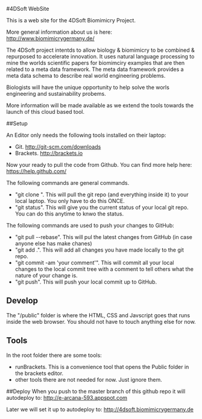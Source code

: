 #4DSoft WebSite

This is a web site for the 4DSoft Biomimicry Project.

More general information about us is here:
http://www.biomimicrygermany.de/


The 4DSoft project intentds to allow biology & biomimicry to be combined & repurposed to accelerate innovation.
It uses natural language processing to mine the worlds scientific papers for biomimciry examples that are then related to a meta data framework.
The meta data framework provides a meta data schema to describe real world engineering problems.

Biologists will have the unique opportunity to help solve the worls engineering and sustainability probems.

More information will be made available as we extend the tools towards the launch of this cloud based tool.

##Setup

An Editor only needs the following tools installed on their laptop:

- Git. http://git-scm.com/downloads
- Brackets. http://brackets.io

Now your ready to pull the code from Github. You can find more help here:
https://help.github.com/

The following commands are general commands.

- "git clone <github repo url>". This will pull the git repo (and everything inside it) to your local laptop. You only have to do this ONCE.
- "git status". This will give you the current status of your local git repo. You can do this anytime to knwo the status.

The following commands are used to push your changes to GitHub:

- "git pull --rebase". This will pul the latest changes from GitHub (in case anyone else has make chanes)
- "git add .".  This will add all changes you have made locally to the git repo.
- "git commit -am 'your comment'". This will commit all your local changes to the local commit tree with a comment to tell others what the nature of your change is.
- "git push". This will push your local commit up to GitHub.



## Develop

The "/public" folder is where the HTML, CSS and Javscript goes that runs inside the web browser.
You should not have to touch anything else for now.

## Tools
In the root folder there are some tools:

- runBrackets. This is a convenience tool that opens the Public folder in the brackets editor.
- other tools there are not needed for now. Just ignore them.


##Deploy
When you push to the master branch of this github repo it will autodeploy to:
http://e-arcana-593.appspot.com

Later we will set it up to autodeploy to:
http://4dsoft.biomimicrygermany.de

